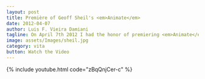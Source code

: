 ```yaml
---
layout: post
title: Première of Geoff Sheil's <em>Animate</em>
date: 2012-04-07
author: Luis F. Vieira Damiani
tagline: On April 7th 2012 I had the honor of premiering <em>Animate</em>, Geoff Sheil's piece for violin and ensemble. It was truly a memorable experience working with all the people involved. The performance took place in the Barness Hall at the University of South Florida.
image: assets/Images/sheil.jpg
category: vita
button: Watch the Video
---
```


{% include youtube.html code="zBqQnjCer-c" %}